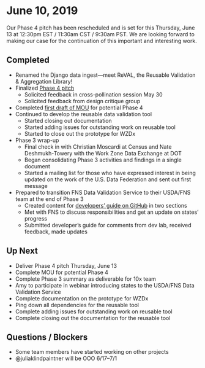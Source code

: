 # June 10, 2019

Our Phase 4 pitch has been rescheduled and is set for this Thursday, June 13 at 12:30pm EST / 11:30am CST / 9:30am PST. We are looking forward to making our case for the continuation of this important and interesting work.

## Completed

* Renamed the Django data ingest—meet ReVAL, the Reusable Validation & Aggregation Library!
* Finalized [Phase 4 pitch](https://docs.google.com/presentation/d/1v_nTMcyEhQvrI1pv79YbNAx6bCf6NiXuCptRq2OjzbI/edit?ts=5cfe7855#slide=id.g5ada30f8b8_1_1107)
  * Solicited feedback in cross-pollination session May 30
  * Solicited feedback from design critique group
* Completed [first draft of MOU](https://docs.google.com/document/d/1OdUExyb8VMDjRK9tDcn4eGTiraPQSXwn62GnTwXmI3k/edit) for potential Phase 4
* Continued to develop the reusable data validation tool
  * Started closing out documentation
  * Started adding issues for outstanding work on reusable tool
  * Started to close out the prototype for WZDx
* Phase 3 wrap-up
  * Final check in with Christian Moscardi at Census and Nate Deshmukh-Towery with the Work Zone Data Exchange at DOT
  * Began consolidating Phase 3 activities and findings in a single document
  * Started a mailing list for those who have expressed interest in being updated on the work of the U.S. Data Federation and sent out first message
* Prepared to transition FNS Data Validation Service to their USDA/FNS team at the end of Phase 3
  * Created content for [developers’ guide on GitHub](https://github.com/18F/usda-fns-ingest/wiki) in two sections
  * Met with FNS to discuss responsibilities and get an update on states’ progress
  * Submitted developer’s guide for comments from dev lab, received feedback, made updates

## Up Next

* Deliver Phase 4 pitch Thursday, June 13
* Complete MOU for potential Phase 4
* Complete Phase 3 summary as deliverable for 10x team
* Amy to participate in webinar introducing states to the USDA/FNS Data Validation Service
* Complete documentation on the prototype for WZDx
* Ping down all dependencies for the reusable tool
* Complete adding issues for outstanding work on reusable tool
* Complete closing out the documentation for the reusable tool

## Questions / Blockers

* Some team members have started working on other projects
* @juliaklindpaintner will be OOO 6/17–7/1


